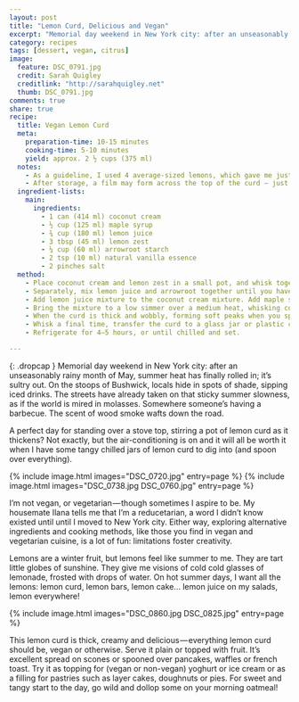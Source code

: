 ```yaml
---
layout: post
title: "Lemon Curd, Delicious and Vegan"
excerpt: "Memorial day weekend in New York city: after an unseasonably rainy month of May, summer heat has finally rolled in; it’s sultry out. On the stoops of Bushwick, locals hide in spots of shade, sipping iced drinks."
category: recipes
tags: [dessert, vegan, citrus]
image:
  feature: DSC_0791.jpg
  credit: Sarah Quigley
  creditlink: "http://sarahquigley.net"
  thumb: DSC_0791.jpg
comments: true
share: true
recipe:
  title: Vegan Lemon Curd
  meta:
    preparation-time: 10-15 minutes
    cooking-time: 5-10 minutes
    yield: approx. 2 ½ cups (375 ml)
  notes:
    - As a guideline, I used 4 average-sized lemons, which gave me just the right amount of juice and more zest than I needed. I definitely recommend investing in a microplane zester; it really takes the pain out of zesting.
    - After storage, a film may form across the top of the curd — just stir the curd to break that up. The curd is at its best when consumed within 4–5 days of preparation, but will keep if refrigerated for up to 7 days.
  ingredient-lists:
    main:
      ingredients:
        - 1 can (414 ml) coconut cream
        - ½ cup (125 ml) maple syrup
        - ¾ cup (180 ml) lemon juice
        - 3 tbsp (45 ml) lemon zest
        - ¼ cup (60 ml) arrowroot starch
        - 2 tsp (10 ml) natural vanilla essence
        - 2 pinches salt
  method:
    - Place coconut cream and lemon zest in a small pot, and whisk together.
    - Separately, mix lemon juice and arrowroot together until you have a smooth suspension without any visible powder
    - Add lemon juice mixture to the coconut cream mixture. Add maple syrup and vanilla essence. Whisk until well combined.
    - Bring the mixture to a low simmer over a medium heat, whisking constantly. Once bubbles form, reduce the heat to medium-low and continue whisking. Occasionally scrape the bottom of the pot with a spoon or spatula to ensure the curd isn’t sticking.
    - When the curd is thick and wobbly, forming soft peaks when you spoon some over the top of the mixture, remove from the heat and leave to cool for 10–15 min.
    - Whisk a final time, transfer the curd to a glass jar or plastic container and cover with a lid or plastic wrap.
    - Refrigerate for 4–5 hours, or until chilled and set.

---
```


{: .dropcap }
Memorial day weekend in New York city: after an unseasonably rainy month of May, summer heat has finally rolled in; it’s sultry out. On the stoops of Bushwick, locals hide in spots of shade, sipping iced drinks. The streets have already taken on that sticky summer slowness, as if the world is mired in molasses. Somewhere someone’s having a barbecue. The scent of wood smoke wafts down the road.

A perfect day for standing over a stove top, stirring a pot of lemon curd as it thickens? Not exactly, but the air-conditioning is on and it will all be worth it when I have some tangy chilled jars of lemon curd to dig into (and spoon over everything).

{% include image.html images="DSC_0720.jpg" entry=page %}
{% include image.html images="DSC_0738.jpg DSC_0760.jpg" entry=page %}

I’m not vegan, or vegetarian — though sometimes I aspire to be. My housemate Ilana tells me that I’m a reducetarian, a word I didn’t know existed until until I moved to New York city. Either way, exploring alternative ingredients and cooking methods, like those you find in vegan and vegetarian cuisine, is a lot of fun: limitations foster creativity.

Lemons are a winter fruit, but lemons feel like summer to me. They are tart little globes of sunshine. They give me visions of cold cold glasses of lemonade, frosted with drops of water. On hot summer days, I want all the lemons: lemon curd, lemon bars, lemon cake… lemon juice on my salads, lemon everywhere!

{% include image.html images="DSC_0860.jpg DSC_0825.jpg" entry=page %}

This lemon curd is thick, creamy and delicious — everything lemon curd should be, vegan or otherwise. Serve it plain or topped with fruit. It’s excellent spread on scones or spooned over pancakes, waffles or french toast. Try it as topping for (vegan or non-vegan) yoghurt or ice cream or as a filling for pastries such as layer cakes, doughnuts or pies. For sweet and tangy start to the day, go wild and dollop some on your morning oatmeal!
